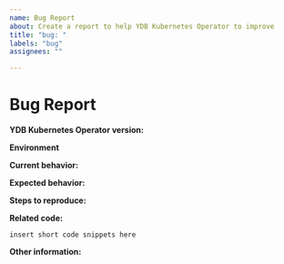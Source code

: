 ```yaml
---
name: Bug Report
about: Create a report to help YDB Kubernetes Operator to improve
title: "bug: "
labels: "bug"
assignees: ""

---
```


# Bug Report

**YDB Kubernetes Operator version:**

<!-- Please specify commit or tag version. -->

**Environment**

<!-- Please specify Operation System, CPU architecture -->

**Current behavior:**

<!-- Describe how the bug manifests. -->

**Expected behavior:**

<!-- Describe what the behavior would be without the bug. -->

**Steps to reproduce:**

<!--  Please explain the steps required to duplicate the issue, especially if you are able to provide a sample application. -->

**Related code:**

<!-- If you are able to illustrate the bug or feature request with an example, please provide it here. -->

```
insert short code snippets here
```

**Other information:**

<!-- List any other information that is relevant to your issue. Related issues, suggestions on how to fix, Stack Overflow links, forum links, etc. -->

